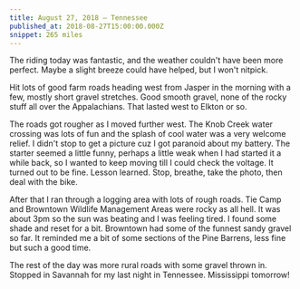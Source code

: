 ```yaml
---
title: August 27, 2018 — Tennessee
published_at: 2018-08-27T15:00:00.000Z
snippet: 265 miles
---
```


The riding today was fantastic, and the weather couldn't have been more perfect. Maybe a slight breeze could have helped, but I won't nitpick.

<BigLazyImage src="https://s3.amazonaws.com/tat.honkytonk.in/10/IMG_2662.jpg" />

Hit lots of good farm roads heading west from Jasper in the morning with a few, mostly short gravel stretches. Good smooth gravel, none of the rocky stuff all over the Appalachians. That lasted west to Elkton or so.

<BigLazyImage src="https://s3.amazonaws.com/tat.honkytonk.in/10/IMG_2670.jpg" />
<BigLazyImage src="https://s3.amazonaws.com/tat.honkytonk.in/10/IMG_2671.jpg" />

The roads got rougher as I moved further west. The Knob Creek water crossing was lots of fun and the splash of cool water was a very welcome relief. I didn't stop to get a picture cuz I got paranoid about my battery. The starter seemed a little funny, perhaps a little weak when I had started it a while back, so I wanted to keep moving till I could check the voltage. It turned out to be fine. Lesson learned. Stop, breathe, take the photo, then deal with the bike.

After that I ran through a logging area with lots of rough roads. Tie Camp and Browntown Wildlife Management Areas were rocky as all hell. It was about 3pm so the sun was beating and I was feeling tired. I found some shade and reset for a bit. Browntown had some of the funnest sandy gravel so far. It reminded me a bit of some sections of the Pine Barrens, less fine but such a good time.

The rest of the day was more rural roads with some gravel thrown in. Stopped in Savannah for my last night in Tennessee. Mississippi tomorrow!

<BigLazyImage src="https://s3.amazonaws.com/tat.honkytonk.in/10/IMG_2661.jpg" />
